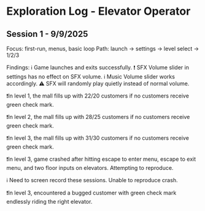 # Exploration Log - Elevator Operator

## Session 1 - 9/9/2025
Focus: first-run, menus, basic loop
Path: launch -> settings -> level select -> 1/2/3

Findings:
ℹ️ Game launches and exits successfully.
❗ SFX Volume slider in settings has no effect on SFX volume.
ℹ️ Music Volume slider works accordingly.
⚠️ SFX will randomly play quietly instead of normal volume.

❗In level 1, the mall fills up with 22/20 customers if no customers receive green check mark.

❗In level 2, the mall fills up with 28/25 customers if no customers receive green check mark.

❗In level 3, the mall fills up with 31/30 customers if no customers receive green check mark.

❗In level 3, game crashed after hitting escape to enter menu, escape to exit menu, and two floor inputs on elevators. Attempting to reproduce.

ℹ️ Need to screen record these sessions. Unable to reproduce crash.

❗In level 3, encountered a bugged customer with green check mark endlessly riding the right elevator.